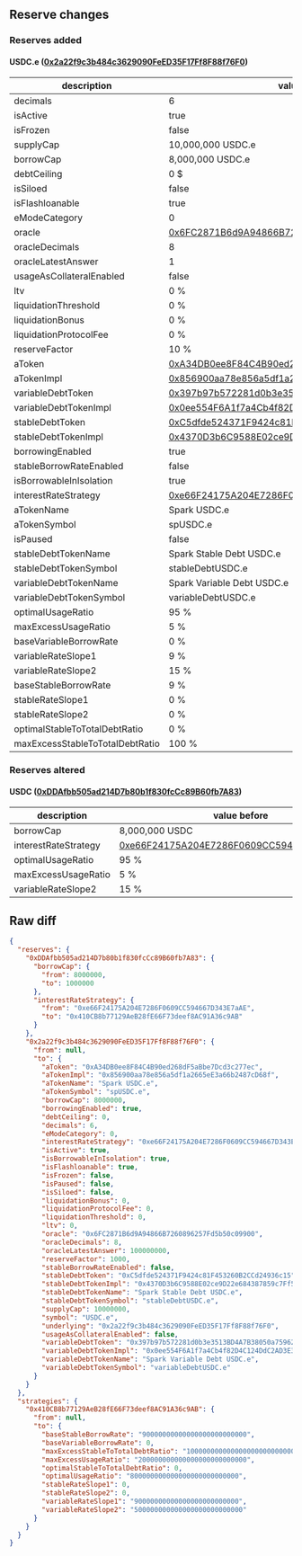 ## Reserve changes

### Reserves added

#### USDC.e ([0x2a22f9c3b484c3629090FeED35F17Ff8F88f76F0](https://gnosisscan.io/address/0x2a22f9c3b484c3629090FeED35F17Ff8F88f76F0))

| description | value |
| --- | --- |
| decimals | 6 |
| isActive | true |
| isFrozen | false |
| supplyCap | 10,000,000 USDC.e |
| borrowCap | 8,000,000 USDC.e |
| debtCeiling | 0 $ |
| isSiloed | false |
| isFlashloanable | true |
| eModeCategory | 0 |
| oracle | [0x6FC2871B6d9A94866B7260896257Fd5b50c09900](https://gnosisscan.io/address/0x6FC2871B6d9A94866B7260896257Fd5b50c09900) |
| oracleDecimals | 8 |
| oracleLatestAnswer | 1 |
| usageAsCollateralEnabled | false |
| ltv | 0 % |
| liquidationThreshold | 0 % |
| liquidationBonus | 0 % |
| liquidationProtocolFee | 0 % |
| reserveFactor | 10 % |
| aToken | [0xA34DB0ee8F84C4B90ed268dF5aBbe7Dcd3c277ec](https://gnosisscan.io/address/0xA34DB0ee8F84C4B90ed268dF5aBbe7Dcd3c277ec) |
| aTokenImpl | [0x856900aa78e856a5df1a2665eE3a66b2487cD68f](https://gnosisscan.io/address/0x856900aa78e856a5df1a2665eE3a66b2487cD68f) |
| variableDebtToken | [0x397b97b572281d0b3e3513BD4A7B38050a75962b](https://gnosisscan.io/address/0x397b97b572281d0b3e3513BD4A7B38050a75962b) |
| variableDebtTokenImpl | [0x0ee554F6A1f7a4Cb4f82D4C124DdC2AD3E37fde1](https://gnosisscan.io/address/0x0ee554F6A1f7a4Cb4f82D4C124DdC2AD3E37fde1) |
| stableDebtToken | [0xC5dfde524371F9424c81F453260B2CCd24936c15](https://gnosisscan.io/address/0xC5dfde524371F9424c81F453260B2CCd24936c15) |
| stableDebtTokenImpl | [0x4370D3b6C9588E02ce9D22e684387859c7Ff5b34](https://gnosisscan.io/address/0x4370D3b6C9588E02ce9D22e684387859c7Ff5b34) |
| borrowingEnabled | true |
| stableBorrowRateEnabled | false |
| isBorrowableInIsolation | true |
| interestRateStrategy | [0xe66F24175A204E7286F0609CC594667D343E7aAE](https://gnosisscan.io/address/0xe66F24175A204E7286F0609CC594667D343E7aAE) |
| aTokenName | Spark USDC.e |
| aTokenSymbol | spUSDC.e |
| isPaused | false |
| stableDebtTokenName | Spark Stable Debt USDC.e |
| stableDebtTokenSymbol | stableDebtUSDC.e |
| variableDebtTokenName | Spark Variable Debt USDC.e |
| variableDebtTokenSymbol | variableDebtUSDC.e |
| optimalUsageRatio | 95 % |
| maxExcessUsageRatio | 5 % |
| baseVariableBorrowRate | 0 % |
| variableRateSlope1 | 9 % |
| variableRateSlope2 | 15 % |
| baseStableBorrowRate | 9 % |
| stableRateSlope1 | 0 % |
| stableRateSlope2 | 0 % |
| optimalStableToTotalDebtRatio | 0 % |
| maxExcessStableToTotalDebtRatio | 100 % |


### Reserves altered

#### USDC ([0xDDAfbb505ad214D7b80b1f830fcCc89B60fb7A83](https://gnosisscan.io/address/0xDDAfbb505ad214D7b80b1f830fcCc89B60fb7A83))

| description | value before | value after |
| --- | --- | --- |
| borrowCap | 8,000,000 USDC | 1,000,000 USDC |
| interestRateStrategy | [0xe66F24175A204E7286F0609CC594667D343E7aAE](https://gnosisscan.io/address/0xe66F24175A204E7286F0609CC594667D343E7aAE) | [0x410CB8b77129AeB28fE66F73deef8AC91A36c9AB](https://gnosisscan.io/address/0x410CB8b77129AeB28fE66F73deef8AC91A36c9AB) |
| optimalUsageRatio | 95 % | 80 % |
| maxExcessUsageRatio | 5 % | 20 % |
| variableRateSlope2 | 15 % | 50 % |


## Raw diff

```json
{
  "reserves": {
    "0xDDAfbb505ad214D7b80b1f830fcCc89B60fb7A83": {
      "borrowCap": {
        "from": 8000000,
        "to": 1000000
      },
      "interestRateStrategy": {
        "from": "0xe66F24175A204E7286F0609CC594667D343E7aAE",
        "to": "0x410CB8b77129AeB28fE66F73deef8AC91A36c9AB"
      }
    },
    "0x2a22f9c3b484c3629090FeED35F17Ff8F88f76F0": {
      "from": null,
      "to": {
        "aToken": "0xA34DB0ee8F84C4B90ed268dF5aBbe7Dcd3c277ec",
        "aTokenImpl": "0x856900aa78e856a5df1a2665eE3a66b2487cD68f",
        "aTokenName": "Spark USDC.e",
        "aTokenSymbol": "spUSDC.e",
        "borrowCap": 8000000,
        "borrowingEnabled": true,
        "debtCeiling": 0,
        "decimals": 6,
        "eModeCategory": 0,
        "interestRateStrategy": "0xe66F24175A204E7286F0609CC594667D343E7aAE",
        "isActive": true,
        "isBorrowableInIsolation": true,
        "isFlashloanable": true,
        "isFrozen": false,
        "isPaused": false,
        "isSiloed": false,
        "liquidationBonus": 0,
        "liquidationProtocolFee": 0,
        "liquidationThreshold": 0,
        "ltv": 0,
        "oracle": "0x6FC2871B6d9A94866B7260896257Fd5b50c09900",
        "oracleDecimals": 8,
        "oracleLatestAnswer": 100000000,
        "reserveFactor": 1000,
        "stableBorrowRateEnabled": false,
        "stableDebtToken": "0xC5dfde524371F9424c81F453260B2CCd24936c15",
        "stableDebtTokenImpl": "0x4370D3b6C9588E02ce9D22e684387859c7Ff5b34",
        "stableDebtTokenName": "Spark Stable Debt USDC.e",
        "stableDebtTokenSymbol": "stableDebtUSDC.e",
        "supplyCap": 10000000,
        "symbol": "USDC.e",
        "underlying": "0x2a22f9c3b484c3629090FeED35F17Ff8F88f76F0",
        "usageAsCollateralEnabled": false,
        "variableDebtToken": "0x397b97b572281d0b3e3513BD4A7B38050a75962b",
        "variableDebtTokenImpl": "0x0ee554F6A1f7a4Cb4f82D4C124DdC2AD3E37fde1",
        "variableDebtTokenName": "Spark Variable Debt USDC.e",
        "variableDebtTokenSymbol": "variableDebtUSDC.e"
      }
    }
  },
  "strategies": {
    "0x410CB8b77129AeB28fE66F73deef8AC91A36c9AB": {
      "from": null,
      "to": {
        "baseStableBorrowRate": "90000000000000000000000000",
        "baseVariableBorrowRate": 0,
        "maxExcessStableToTotalDebtRatio": "1000000000000000000000000000",
        "maxExcessUsageRatio": "200000000000000000000000000",
        "optimalStableToTotalDebtRatio": 0,
        "optimalUsageRatio": "800000000000000000000000000",
        "stableRateSlope1": 0,
        "stableRateSlope2": 0,
        "variableRateSlope1": "90000000000000000000000000",
        "variableRateSlope2": "500000000000000000000000000"
      }
    }
  }
}
```